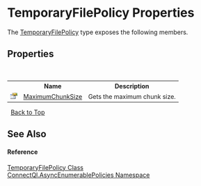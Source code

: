 # TemporaryFilePolicy Properties
 

The <a href="T_ConnectQl_AsyncEnumerablePolicies_TemporaryFilePolicy">TemporaryFilePolicy</a> type exposes the following members.


## Properties
&nbsp;<table><tr><th></th><th>Name</th><th>Description</th></tr><tr><td>![Public property](media/pubproperty.gif "Public property")</td><td><a href="P_ConnectQl_AsyncEnumerablePolicies_TemporaryFilePolicy_MaximumChunkSize">MaximumChunkSize</a></td><td>
Gets the maximum chunk size.</td></tr></table>&nbsp;
<a href="#temporaryfilepolicy-properties">Back to Top</a>

## See Also


#### Reference
<a href="T_ConnectQl_AsyncEnumerablePolicies_TemporaryFilePolicy">TemporaryFilePolicy Class</a><br /><a href="N_ConnectQl_AsyncEnumerablePolicies">ConnectQl.AsyncEnumerablePolicies Namespace</a><br />